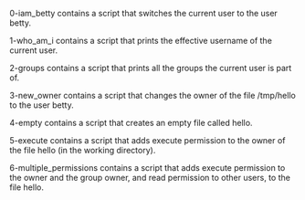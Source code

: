 0-iam_betty contains a script that switches the current user to the user betty.

1-who_am_i contains a script that prints the effective username of the current user.

2-groups contains a script that prints all the groups the current user is part of.

3-new_owner contains a script that changes the owner of the file /tmp/hello to the user betty.

4-empty contains a script that creates an empty file called hello.

5-execute contains a script that adds execute permission to the owner of the file hello (in the working directory).

6-multiple_permissions contains a script that adds execute permission to the owner and the group owner, and read permission to other users, to the file hello.
